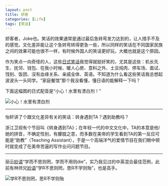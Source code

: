 ```yaml
---
layout: post
title: 娇客
categories: [Life]
tags: [笑话]
---
```


娇客者，Joke也。笑话的效果通常是通过最后急转弯发力达到的，让人措手不及的感觉。文化差异能让这个急转弯转得更急一些，所以同样的笑话在不同国家民族之间的效果可能也很不一样，有时候外国人的笑话更好玩，大概也就是这个原因。

作为笑点一向奇怪的人，这些[日式笑话](http://www.newsmth.net/bbscon.php?bid=63&id=3255042)我觉得就挺好笑的，尤其是这些：机长先生、扰邻、钱包、在我小时候、暖人心房、意料之外、土豆炖肉、停车场、面试、饯别、饭团、沒有血缘关系、亲戚全体、英语。不知道为什么看这些笑话我总想起波波头一头同学。“家庭餐馆”那个我没看懂，懂日语的能解释一下吗？

下面这幅图的日式配音是“小心！水里有漂白剂！”

![小心！水里有漂白剂](http://i.imgur.com/qO3iBWn.jpg)

---

怡轩讲了个跟文化差异有关的笑话：转身遇到TA？遇到助教吗？

浙江卫视有个节目叫《转身遇到TA》；在年轻一代的中文文化中，TA的本意是他/她的拼音，不确定性别，有朦胧之意，而多数在美帝的学生看到TA的第一反应可能是“助教”（Teaching Assistant），于是一个高端洋气的爱情节目在我们眼中顿时就变成了在美帝苦逼的写作业问问题节目。

---

丽云[妙语](http://www.loyhome.com/?p=3250)“学而不思则罔，学而不用则die”，实乃我见过的中英混合最佳范例，此前有林师兄[妙语](http://cos.name/2013/05/6th-china-r-beijing-summary/)“学R不思则罔，思R不学则殆”，也是高手。

![学R不思则罔，思R不学则殆](http://i.imgur.com/r90UfmJ.png)
